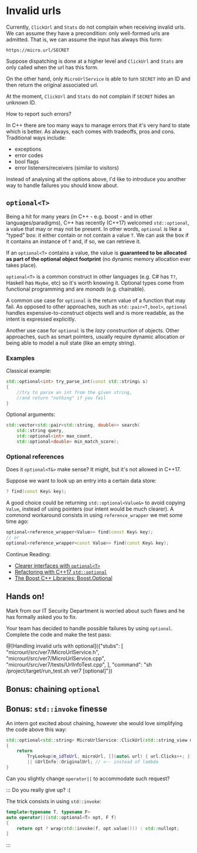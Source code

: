 # Invalid urls

Currently, `ClickUrl` and `Stats` do not complain when receiving invalid urls. We can assume they have a precondition: only well-formed urls are admitted. That is, we can assume the input has always this form:

```
https://micro.url/SECRET
```

Suppose dispatching is done at a higher level and `ClickUrl` and `Stats` are only called when the url has this form.

On the other hand, only `MicroUrlService` is able to turn `SECRET` into an ID and then return the original associated url.

At the moment, `ClickUrl` and `Stats` do not complain if `SECRET` hides an unknown ID.

How to report such errors?

In C++ there are too many ways to manage errors that it's very hard to state which is better. As always, each comes with tradeoffs, pros and cons. Traditional ways include:

* exceptions
* error codes
* bool flags
* error listeners/receivers (similar to visitors)

Instead of analysing all the options above, I'd like to introduce you another way to handle failures you should know about.

## `optional<T>`

Being a hit for many years (in C++ - e.g. boost - and in other languages/paradigms), C++ has recently (C++17) welcomed `std::optional`, a value that may or may not be present. In other words, `optional` is like a "typed" box: it either contain or not contain a value `T`. We can ask the box if it contains an instance of `T` and, if so, we can retrieve it.

If an `optional<T>` contains a value, the value is **guaranteed to be allocated as part of the optional object footprint** (no dynamic memory allocation ever takes place).

`optional<T>` is a common construct in other languages (e.g. C# has `T?`, Haskell has `Maybe`, etc) so it's worth knowing it. Optional types come from functional programming and are *monads* (e.g. chainable).

A common use case for `optional` is the return value of a function that may fail. As opposed to other approaches, such as `std::pair<T,bool>`, `optional` handles expensive-to-construct objects well and is more readable, as the intent is expressed explicitly.

Another use case for `optional` is the *lazy construction* of objects. Other approaches, such as smart pointers, usually require dynamic allocation or being able to model a null state (like an empty string).

### Examples

Classical example:

```cpp
std::optional<int> try_parse_int(const std::string& s)
{
    //try to parse an int from the given string,
    //and return "nothing" if you fail
}
```

Optional arguments:

```cpp
std::vector<std::pair<std::string, double>> search(
    std::string query,
    std::optional<int> max_count,
    std::optional<double> min_match_score);
```

### Optional references

Does it `optional<T&>` make sense? It might, but it's not allowed in C++17.

Suppose we want to look up an entry into a certain data store:

```cpp
? find(const Key& key);
```

A good choice could be returning `std::optional<Value&>` to avoid copying `Value`, instead of using pointers (our intent would be much clearer). A commond workaround consists in using `reference_wrapper` we met some time ago:

```cpp
optional<reference_wrapper<Value>> find(const Key& key);
// or
optional<reference_wrapper<const Value>> find(const Key& key);
```

Continue Reading:

* [Clearer interfaces with `optional<T>`](https://www.fluentcpp.com/2016/11/24/clearer-interfaces-with-optionalt/)
* [Refactoring with C++17 `std::optional`](https://www.bfilipek.com/2018/04/refactoring-with-c17-stdoptional.html)
* [The Boost C++ Libraries: Boost.Optional](https://theboostcpplibraries.com/boost.optional)

## Hands on!

Mark from our IT Security Department is worried about such flaws and he has formally asked you to fix.

Your team has decided to handle possible failures by using `optional`. Complete the code and make the test pass:

@[Handling invalid urls with optional]({"stubs": [ 
	 "microurl/src/ver7/MicroUrlService.h",
	 "microurl/src/ver7/MicroUrlService.cpp",
	 "microurl/src/ver7/tests/UrlInfoTest.cpp",
	],
	"command": "sh /project/target/run_test.sh ver7 [optional]"})

## Bonus: chaining `optional`

## Bonus: `std::invoke` finesse
	
An intern got excited about chaining, however she would love simplifying the code above this way:
	
```cpp	
std::optional<std::string> MicroUrlService::ClickUrl(std::string_view microUrl)
{
	return 
		TryLookup(m_idToUrl, microUrl, [](auto& url) { url.Clicks++; })
		|| &UrlInfo::OriginalUrl; // <-- instead of lambda
}
```

Can you slightly change `operator||` to accommodate such request?

::: Do you really give up? :(

The trick consists in using `std::invoke`:

```cpp
template<typename T, typename F>
auto operator||(std::optional<T> opt, F f)
{
	return opt ? wrap(std::invoke(f, opt.value())) : std::nullopt;
}
```
:::